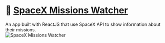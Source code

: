 # 🚀 [SpaceX Missions Watcher](https://spacex.novoselski.net/)
 An app built with ReactJS that use SpaceX API to show information about their missions. </br>
![SpaceX Missions Watcher](https://i.imgur.com/hAIWXmP.png)
